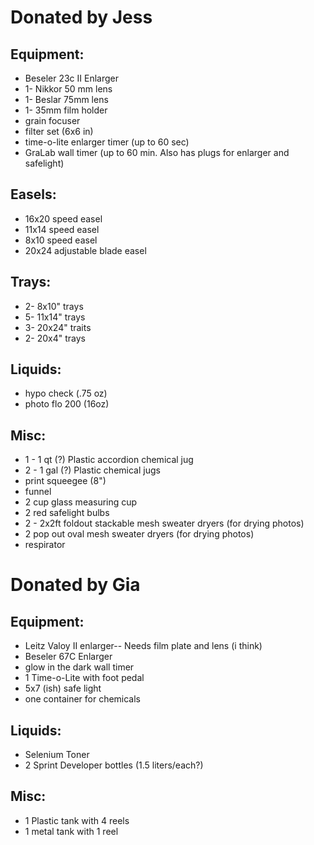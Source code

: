 # Donated by Jess

## Equipment:

* Beseler 23c II Enlarger
* 1- Nikkor 50 mm lens
* 1- Beslar 75mm lens
* 1- 35mm film holder
* grain focuser
* filter set (6x6 in)
* time-o-lite enlarger timer (up to 60 sec)
* GraLab wall timer (up to 60 min. Also has plugs for enlarger and safelight)

## Easels:

* 16x20 speed easel
* 11x14 speed easel
* 8x10 speed easel
* 20x24 adjustable blade easel

## Trays:

* 2- 8x10" trays
* 5- 11x14" trays
* 3- 20x24" traits
* 2- 20x4" trays

## Liquids:

* hypo check (.75 oz)
* photo flo 200 (16oz)

## Misc:

* 1 - 1 qt (?) Plastic accordion chemical jug
* 2 - 1 gal (?) Plastic chemical jugs
* print squeegee (8")
* funnel
* 2 cup glass measuring cup
* 2 red safelight bulbs
* 2 - 2x2ft foldout stackable mesh sweater dryers (for drying photos)
* 2 pop out oval mesh sweater dryers (for drying photos)
* respirator

# Donated by Gia

## Equipment:

* Leitz Valoy II enlarger-- Needs film plate and lens (i think)
* Beseler 67C Enlarger
* glow in the dark wall timer
* 1 Time-o-Lite with foot pedal
* 5x7 (ish) safe light
* one container for chemicals

## Liquids:

* Selenium Toner
* 2 Sprint Developer bottles (1.5 liters/each?)

## Misc:

* 1 Plastic tank with 4 reels
* 1 metal tank with 1 reel



